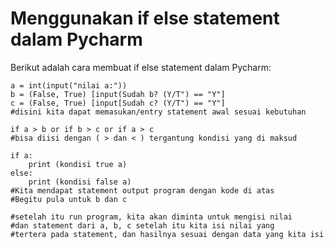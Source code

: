 # Menggunakan if else statement dalam Pycharm
Berikut adalah cara membuat if else statement dalam Pycharm:
	
	a = int(input("nilai a:"))
	b = (False, True) [input(Sudah b? (Y/T") == "Y"]
	c = (False, True) [input[Sudah c? (Y/T") == "Y"]
	#disini kita dapat memasukan/entry statement awal sesuai kebutuhan
	
	if a > b or if b > c or if a > c
	#bisa diisi dengan ( > dan < ) tergantung kondisi yang di maksud
	
	if a:
		print (kondisi true a)
	else:
		print (kondisi false a)
	#Kita mendapat statement output program dengan kode di atas
	#Begitu pula untuk b dan c

	#setelah itu run program, kita akan diminta untuk mengisi nilai 
	#dan statement dari a, b, c setelah itu kita isi nilai yang 
	#tertera pada statement, dan hasilnya sesuai dengan data yang kita isi
	
